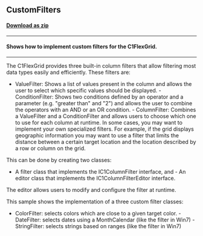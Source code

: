 ## CustomFilters
#### [Download as zip](https://minhaskamal.github.io/DownGit/#/home?url=https://github.com/GrapeCity/ComponentOne-WinForms-Samples/tree/master/NetFramework\FlexGrid\VB\CustomFilters)
____
#### Shows how to implement custom filters for the C1FlexGrid.
____
The C1FlexGrid provides three built-in column filters that allow filtering most data types easily and efficiently. These filters are: 

- ValueFilter: Shows a list of values present in the column and allows the user to select which specific values should be displayed.  - ConditionFilter: Shows two conditions defined by an operator and a parameter (e.g. "greater than" and "2") and allows the user to combine the operators with an AND or an OR condition.  - ColumnFilter: Combines a ValueFilter and a ConditionFilter and allows users to choose which one to use for each column at runtime.  In some cases, you may want to implement your own specialized filters. For example, if the grid displays geographic information you may want to use a filter that limits the distance between a certain target location and the location described by a row or column on the grid. 

This can be done by creating two classes: 

- A filter class that implements the IC1ColumnFilter interface, and - An editor class that implements the IC1ColumnFilterEditor interface. 

The editor allows users to modify and configure the filter at runtime. 

This sample shows the implementation of a three custom filter classes: 

- ColorFilter:  selects colors which are close to a given target color. - DateFilter:   selects dates using a MonthCalendar (like the filter in Win7) - StringFilter: selects strings based on ranges (like the filter in Win7) 

